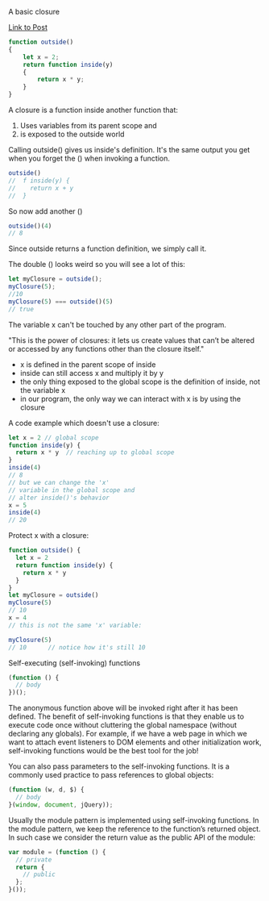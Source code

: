 A basic closure

[Link to Post](https://itnext.io/a-beginners-guide-to-understanding-javascript-closures-b5eb57fdbeb4)

```javascript
function outside()
{
    let x = 2;
    return function inside(y) 
    {
        return x * y;
    }
}
```

A closure is a function inside another function that: 
1) Uses variables from its parent scope and
2) is exposed to the outside world

Calling outside() gives us inside's definition.
It's the same output you get when you forget the () when invoking a function.

```javascript
outside()             
//  f inside(y) {     
//    return x + y 
//  }
```

So now add another () 
```javascript
outside()(4)
// 8
```
Since outside returns a function definition, we simply call it.

The double () looks weird so you will see a lot of this:

```javascript
let myClosure = outside();
myClosure(5);
//10
myClosure(5) === outside()(5)
// true 
```

The variable x can't be touched by any other part of the program. 

"This is the power of closures: it lets us create values that can’t be altered or accessed by any functions other than the closure itself."

- x is defined in the parent scope of inside
- inside can still access x and multiply it by y
- the only thing exposed to the global scope is the definition of inside, not the variable x
- in our program, the only way we can interact with x is by using the closure

A code example which doesn't use a closure:

```javascript
let x = 2 // global scope
function inside(y) {
  return x * y  // reaching up to global scope
}
inside(4)
// 8
// but we can change the 'x'
// variable in the global scope and 
// alter inside()'s behavior
x = 5
inside(4)
// 20
```

Protect x with a closure:

```javascript
function outside() {          
  let x = 2                    
  return function inside(y) {  
    return x * y               
  }                    
}
let myClosure = outside()
myClosure(5)                   
// 10
x = 4
// this is not the same 'x' variable: 

myClosure(5)
// 10      // notice how it's still 10 
```

Self-executing (self-invoking) functions

```javascript
(function () {
  // body
})();
```

The anonymous function above will be invoked right after it has been defined. The benefit of self-invoking functions is that they enable us to execute code once without cluttering the global namespace (without declaring any globals). For example, if we have a web page in which we want to attach event listeners to DOM elements and other initialization work, self-invoking functions would be the best tool for the job!

You can also pass parameters to the self-invoking functions. It is a commonly used practice to pass references to global objects:

```javascript
(function (w, d, $) {
  // body
}(window, document, jQuery));
```

Usually the module pattern is implemented using self-invoking functions. In the module pattern, we keep the reference to the function’s returned object. In such case we consider the return value as the public API of the module:

```javascript
var module = (function () {
  // private
  return {
    // public
  };
}());
```